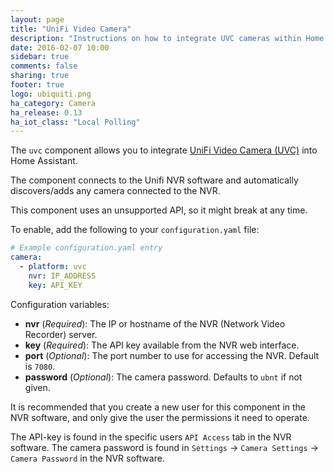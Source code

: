 ```yaml
---
layout: page
title: "UniFi Video Camera"
description: "Instructions on how to integrate UVC cameras within Home Assistant."
date: 2016-02-07 10:00
sidebar: true
comments: false
sharing: true
footer: true
logo: ubiquiti.png
ha_category: Camera
ha_release: 0.13
ha_iot_class: "Local Polling"
---
```



The `uvc` component allows you to integrate [UniFi Video Camera (UVC)](https://www.ubnt.com/products/#unifivideo) into Home Assistant.

The component connects to the Unifi NVR software and automatically discovers/adds any camera connected to the NVR.

<p class='note warning'>
This component uses an unsupported API, so it might break at any time.
</p>

To enable, add the following to your `configuration.yaml` file:

```yaml
# Example configuration.yaml entry
camera:
  - platform: uvc
    nvr: IP_ADDRESS
    key: API_KEY
```

Configuration variables:

- **nvr** (*Required*): The IP or hostname of the NVR (Network Video Recorder) server.
- **key** (*Required*): The API key available from the NVR web interface.
- **port** (*Optional*): The port number to use for accessing the NVR. Default is `7080`.
- **password** (*Optional*): The camera password. Defaults to `ubnt` if not given.


It is recommended that you create a new user for this component in the NVR software, and only give the user the permissions it need to operate.

The API-key is found in the specific users `API Access` tab in the NVR software.
The camera password is found in `Settings` -> `Camera Settings` -> `Camera Password` in the NVR software.
